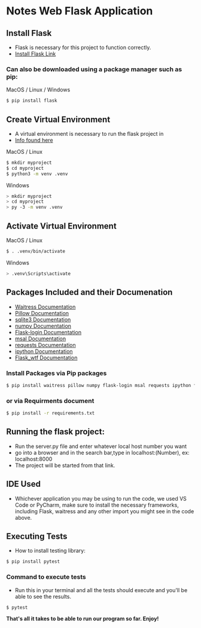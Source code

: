 # Notes Web Flask Application 

## Install Flask
* Flask is necessary for this project to function correctly. 
* [Install Flask Link](https://code.visualstudio.com/docs/python/tutorial-flask)


### Can also be downloaded using a package manager such as pip: 
 
MacOS / Linux / Windows
```bash
$ pip install flask 
```

## Create Virtual Environment
* A virtual environment is necessary to run the flask project in
* [Info found here](https://flask.palletsprojects.com/en/3.0.x/installation)

MacOS / Linux
```bash
$ mkdir myproject
$ cd myproject
$ python3 -m venv .venv
```
Windows 
```bash
> mkdir myproject
> cd myproject
> py -3 -m venv .venv
```

## Activate Virtual Environment 

MacOS / Linux
```bash
$ . .venv/bin/activate
```

Windows 
```bash
> .venv\Scripts\activate
```

## Packages Included and their Documenation 

* [Waitress Documentation](https://pypi.org/project/waitress)
* [Pillow Documentation](https://pypi.org/project/pillow/)
* [sqlite3 Documentation](https://docs.python.org/3/library/sqlite3.html)
* [numpy Documentation](https://numpy.org/doc/)
* [Flask-login Documentation](https://flask-login.readthedocs.io/en/latest/)
* [msal Documentation](https://pypi.org/project/msal/)
* [requests Documentation](https://pypi.org/project/requests/)
* [ipython Documentation](https://ipython.org/)
* [Flask_wtf Documentation](https://flask-wtf.readthedocs.io/en/1.2.x/)

### Install Packages via Pip packages

```bash
$ pip install waitress pillow numpy flask-login msal requests ipython flask_wtf
```
### or via Requirments document

```bash
$ pip install -r requirements.txt
```

## Running the flask project: 
* Run the server.py file and enter whatever local host number you want
* go into a browser and in the search bar,type in localhost:(Number), ex: localhost:8000
* The project will be started from that link. 

## IDE Used 
* Whichever application you may be using to run the code, we used VS Code or PyCharm, make sure to install the necessary frameworks, including Flask, waitress and any other import you might see in the code above.

## Executing Tests

* How to install testing library:
```bash
$ pip install pytest
```

### Command to execute tests

* Run this in your terminal and all the tests should execute and you'll be able to see the results.
```bash
$ pytest
```

**That's all it takes to be able to run our program so far. Enjoy!**
